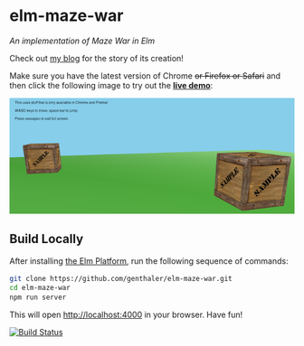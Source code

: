 # elm-maze-war

_An implementation of Maze War in Elm_

Check out [my blog](http://genthaler.github.io) for the story of its creation!

Make sure you have the latest version of Chrome ~~or Firefox or Safari~~ and then click the following image to try out the **[live demo][demo]**:

[![Live Demo](resources/ScreenShot.png)][demo]

## Build Locally

After installing [the Elm Platform](https://github.com/elm-lang/elm-platform), run the following sequence of commands:

```bash
git clone https://github.com/genthaler/elm-maze-war.git
cd elm-maze-war
npm run server
```

This will open <http://localhost:4000> in your browser. Have fun!

[![Build Status](https://travis-ci.org/genthaler/elm-maze-war.svg?branch=master)](https://travis-ci.org/genthaler/elm-maze-war)

[demo]: http://genthaler.github.io/elm-maze-war
